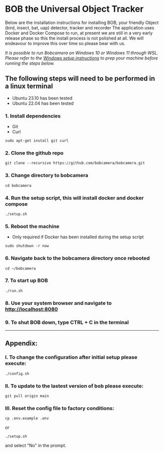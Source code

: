 # BOB the Universal Object Tracker

Below are the installation instructions for installing BOB, your friendly Object (bird, insect, bat, uap) detector, tracker and recorder
The application uses Docker and Docker Compose to run, at present we are still in a very early release phase so this the install process is not polished at all. We will endeavour to improve this over time so please bear with us.

*It is possible to run Bobcamera on Windows 10 or Windows 11 through WSL. Please refer to the [Windows setup instructions](WINDOWS_SETUP.md) to prep your machine before running the steps below.*

## The following steps will need to be performed in a linux terminal

- Ubuntu 23.10 has been tested
- Ubuntu 22.04 has been tested

### 1. Install dependencies
- Git
- Curl
```
sudo apt-get install git curl
```
### 2. Clone the github repo
```
git clone --recursive https://github.com/bobcamera/bobcamera.git
```
### 3. Change directory to bobcamera
```
cd bobcamera
```
### 4. Run the setup script, this will install docker and docker compose
```
./setup.sh
```
### 5. Reboot the machine
- Only required if Docker has been installed during the setup script
```
sudo shutdown -r now
```
### 6. Navigate back to the bobcamera directory once rebooted
```
cd ~/bobcamera
```
### 7. To start up BOB
```
./run.sh
```
### 8. Use your system browser and navigate to [http://localhost:8080](http://localhost:8080)

### 9. To shut BOB down, type CTRL + C in the terminal

--- 
## Appendix: 

### I. To change the configuration after initial setup please execute: 
```
./config.sh 
```

### II. To update to the lastest version of bob please execute: 
```
git pull origin main
```

### III. Reset the config file to factory conditions: 
```
cp .env.example .env
```
or
```
./setup.sh
```
and select "No" in the prompt. 

